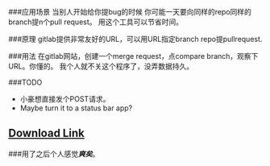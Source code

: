 ###应用场景
当别人开始给你提bug的时候 你可能一天要向同样的repo同样的branch提n个pull request。
用这个工具可以节省时间。

###原理
gitlab提供非常友好的URL，可以用URL指定branch repo提pullrequest.

###用法
在gitlab网站，创建一个merge request，点compare branch，观察下URL。你懂的。
我个人就不关这个程序了，没弄数据持久。

###TODO
- 小豪想直接发个POST请求。
- Maybe turn it to a status bar app?

## [Download Link](https://github.com/zzz6519003/iPullRequest/releases/download/0.1/iPullRequest.zip)

###用了之后个人感觉***爽矣***。
